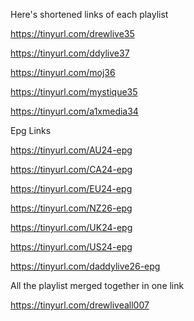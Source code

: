 Here's shortened links of each playlist

https://tinyurl.com/drewlive35

https://tinyurl.com/ddylive37

https://tinyurl.com/moj36

https://tinyurl.com/mystique35

https://tinyurl.com/a1xmedia34

Epg Links

https://tinyurl.com/AU24-epg

https://tinyurl.com/CA24-epg

https://tinyurl.com/EU24-epg

https://tinyurl.com/NZ26-epg

https://tinyurl.com/UK24-epg

https://tinyurl.com/US24-epg       

https://tinyurl.com/daddylive26-epg

All the playlist merged together in one link

https://tinyurl.com/drewliveall007
